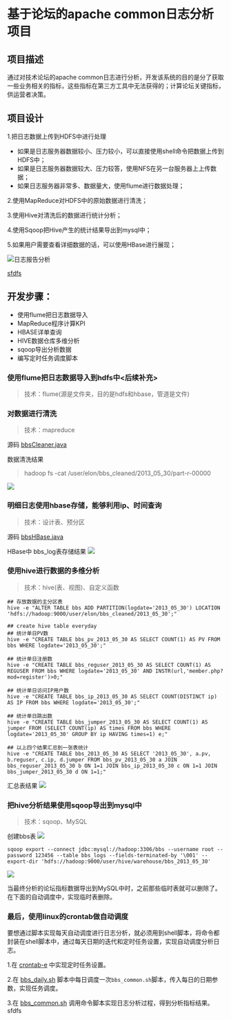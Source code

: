 # 基于论坛的apache common日志分析项目
## 项目描述
通过对技术论坛的apache common日志进行分析，开发该系统的目的是分了获取一些业务相关的指标，这些指标在第三方工具中无法获得的；计算论坛关键指标，供运营者决策。
## 项目设计
1.把日志数据上传到HDFS中进行处理				
- 如果是日志服务器数据较小、压力较小，可以直接使用shell命令把数据上传到HDFS中；			
- 如果是日志服务器数据较大、压力较答，使用NFS在另一台服务器上上传数据；
- 如果日志服务器非常多、数据量大，使用flume进行数据处理；

2.使用MapReduce对HDFS中的原始数据进行清洗；

3.使用Hive对清洗后的数据进行统计分析；

4.使用Sqoop把Hive产生的统计结果导出到mysql中；

5.如果用户需要查看详细数据的话，可以使用HBase进行展现；

![日志报告分析](https://i.imgur.com/q2Bl7G6.png)

<a href="#123">sfdfs</a>


## 开发步骤：

- 使用flume把日志数据导入
- MapReduce程序计算KPI
- HBASE详单查询
- HIVE数据仓库多维分析
- sqoop导出分析数据
- 编写定时任务调度脚本

### 使用flume把日志数据导入到hdfs中<后续补充>
>技术：flume(源是文件夹，目的是hdfs和hbase，管道是文件)

### 对数据进行清洗
>技术：mapreduce

源码 [bbsCleaner.java](/src/com/elon33/bbs/bbsCleaner.java "点击此处查看源码")

数据清洗结果
>hadoop fs -cat /user/elon/bbs_cleaned/2013_05_30/part-r-00000
	
![](https://i.imgur.com/6PPetpR.png)
### 明细日志使用hbase存储，能够利用ip、时间查询
>技术：设计表、预分区

源码 [bbsHBase.java](/src/com/elon33/bbs/bbsHBase.java "点击此处查看源码")

HBase中 bbs_log表存储结果
![](https://i.imgur.com/vOGjQt7.png)

### 使用hive进行数据的多维分析
>技术：hive(表、视图)、自定义函数

	## 存放数据的主分区表
	hive -e "ALTER TABLE bbs ADD PARTITION(logdate='2013_05_30') LOCATION 'hdfs://hadoop:9000/user/elon/bbs_cleaned/2013_05_30';"
	
	## create hive table everyday
	## 统计单日PV数
	hive -e "CREATE TABLE bbs_pv_2013_05_30 AS SELECT COUNT(1) AS PV FROM bbs WHERE logdate='2013_05_30';"
	
	## 统计单日注册数
	hive -e "CREATE TABLE bbs_reguser_2013_05_30 AS SELECT COUNT(1) AS REGUSER FROM bbs WHERE logdate='2013_05_30' AND INSTR(url,'member.php?mod=register')>0;"

	## 统计单日访问IP用户数
	hive -e "CREATE TABLE bbs_ip_2013_05_30 AS SELECT COUNT(DISTINCT ip) AS IP FROM bbs WHERE logdate='2013_05_30';"

	## 统计单日跳出数
	hive -e "CREATE TABLE bbs_jumper_2013_05_30 AS SELECT COUNT(1) AS jumper FROM (SELECT COUNT(ip) AS times FROM bbs WHERE logdate='2013_05_30' GROUP BY ip HAVING times=1) e;"

	## 以上四个结果汇总到一张表统计
	hive -e "CREATE TABLE bbs_2013_05_30 AS SELECT '2013_05_30', a.pv, b.reguser, c.ip, d.jumper FROM bbs_pv_2013_05_30 a JOIN bbs_reguser_2013_05_30 b ON 1=1 JOIN bbs_ip_2013_05_30 c ON 1=1 JOIN bbs_jumper_2013_05_30 d ON 1=1;"

汇总表结果
![](https://i.imgur.com/u5Kbhiq.png)

### 把hive分析结果使用sqoop导出到mysql中
>技术：sqoop、MySQL

创建bbs表
![](https://i.imgur.com/s8mmGHM.png)

	sqoop export --connect jdbc:mysql://hadoop:3306/bbs --username root --password 123456 --table bbs_logs --fields-terminated-by '\001' --export-dir 'hdfs://hadoop:9000/user/hive/warehouse/bbs_2013_05_30'
	
![](https://i.imgur.com/9sF6ZQm.png)

当最终分析的论坛指标数据导出到MySQL中时，之前那些临时表就可以删除了。在下面的自动调度中，实现临时表删除。

### 最后，使用linux的crontab做自动调度

要想通过脚本实现每天自动调度进行日志分析，就必须用到shell脚本，将命令都封装在shell脚本中，通过每天日期的迭代和定时任务设置，实现自动调度分析日志。

1.在 [crontab-e](/crontab-e "点击此处查看源码") 中实现定时任务设置。

2.在 [ bbs_daily.sh](/bbs_daily.sh "点击此处查看源码") 脚本中每日调度一次`bbs_common.sh`脚本，传入每日的日期参数，实现任务调度。

3.在 [bbs_common.sh](/bbs_common.sh "点击此处查看源码") 调用命令脚本实现日志分析过程，得到分析指标结果。
<a name="123">sfdfs</a>